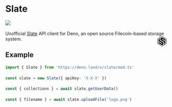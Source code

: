 # Slate

[![][docs-badge]][docs]

Unofficial [Slate](https://slate.host) API client for Deno, an open source Filecoin-based storage system. <img align="right" src="logo.png" />

## Example

```ts
import { Slate } from 'https://deno.land/x/slate/mod.ts'

const slate = new Slate({ apiKey: 'X-X-X' })

const { collections } = await slate.getUserData()

const { filename } = await slate.uploadFile('logo.png')
```

[docs-badge]: https://img.shields.io/github/v/release/deno-libs/slate?color=yellow&label=Docs&logo=deno&style=flat-square
[docs]: https://doc.deno.land/https/deno.land/x/slate/mod.ts
